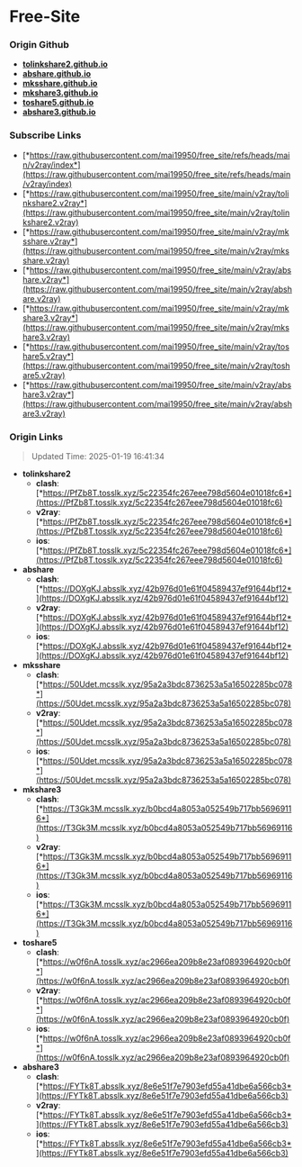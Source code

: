 # Free-Site

### Origin Github

- [**tolinkshare2.github.io**](https://github.com/tolinkshare2/tolinkshare2.github.io)
- [**abshare.github.io**](https://github.com/abshare/abshare.github.io)
- [**mksshare.github.io**](https://github.com/mksshare/mksshare.github.io)
- [**mkshare3.github.io**](https://github.com/mkshare3/mkshare3.github.io)
- [**toshare5.github.io**](https://github.com/toshare5/toshare5.github.io)
- [**abshare3.github.io**](https://github.com/abshare3/abshare3.github.io)

### Subscribe Links

- [*https://raw.githubusercontent.com/mai19950/free_site/refs/heads/main/v2ray/index*](https://raw.githubusercontent.com/mai19950/free_site/refs/heads/main/v2ray/index)
- [*https://raw.githubusercontent.com/mai19950/free_site/main/v2ray/tolinkshare2.v2ray*](https://raw.githubusercontent.com/mai19950/free_site/main/v2ray/tolinkshare2.v2ray)
- [*https://raw.githubusercontent.com/mai19950/free_site/main/v2ray/mksshare.v2ray*](https://raw.githubusercontent.com/mai19950/free_site/main/v2ray/mksshare.v2ray)
- [*https://raw.githubusercontent.com/mai19950/free_site/main/v2ray/abshare.v2ray*](https://raw.githubusercontent.com/mai19950/free_site/main/v2ray/abshare.v2ray)
- [*https://raw.githubusercontent.com/mai19950/free_site/main/v2ray/mkshare3.v2ray*](https://raw.githubusercontent.com/mai19950/free_site/main/v2ray/mkshare3.v2ray)
- [*https://raw.githubusercontent.com/mai19950/free_site/main/v2ray/toshare5.v2ray*](https://raw.githubusercontent.com/mai19950/free_site/main/v2ray/toshare5.v2ray)
- [*https://raw.githubusercontent.com/mai19950/free_site/main/v2ray/abshare3.v2ray*](https://raw.githubusercontent.com/mai19950/free_site/main/v2ray/abshare3.v2ray)

### Origin Links

> Updated Time: 2025-01-19 16:41:34

- **tolinkshare2**
  - **clash**: [*https://PfZb8T.tosslk.xyz/5c22354fc267eee798d5604e01018fc6*](https://PfZb8T.tosslk.xyz/5c22354fc267eee798d5604e01018fc6)
  - **v2ray**: [*https://PfZb8T.tosslk.xyz/5c22354fc267eee798d5604e01018fc6*](https://PfZb8T.tosslk.xyz/5c22354fc267eee798d5604e01018fc6)
  - **ios**: [*https://PfZb8T.tosslk.xyz/5c22354fc267eee798d5604e01018fc6*](https://PfZb8T.tosslk.xyz/5c22354fc267eee798d5604e01018fc6)
- **abshare**
  - **clash**: [*https://DOXgKJ.absslk.xyz/42b976d01e61f04589437ef91644bf12*](https://DOXgKJ.absslk.xyz/42b976d01e61f04589437ef91644bf12)
  - **v2ray**: [*https://DOXgKJ.absslk.xyz/42b976d01e61f04589437ef91644bf12*](https://DOXgKJ.absslk.xyz/42b976d01e61f04589437ef91644bf12)
  - **ios**: [*https://DOXgKJ.absslk.xyz/42b976d01e61f04589437ef91644bf12*](https://DOXgKJ.absslk.xyz/42b976d01e61f04589437ef91644bf12)
- **mksshare**
  - **clash**: [*https://50Udet.mcsslk.xyz/95a2a3bdc8736253a5a16502285bc078*](https://50Udet.mcsslk.xyz/95a2a3bdc8736253a5a16502285bc078)
  - **v2ray**: [*https://50Udet.mcsslk.xyz/95a2a3bdc8736253a5a16502285bc078*](https://50Udet.mcsslk.xyz/95a2a3bdc8736253a5a16502285bc078)
  - **ios**: [*https://50Udet.mcsslk.xyz/95a2a3bdc8736253a5a16502285bc078*](https://50Udet.mcsslk.xyz/95a2a3bdc8736253a5a16502285bc078)
- **mkshare3**
  - **clash**: [*https://T3Gk3M.mcsslk.xyz/b0bcd4a8053a052549b717bb56969116*](https://T3Gk3M.mcsslk.xyz/b0bcd4a8053a052549b717bb56969116)
  - **v2ray**: [*https://T3Gk3M.mcsslk.xyz/b0bcd4a8053a052549b717bb56969116*](https://T3Gk3M.mcsslk.xyz/b0bcd4a8053a052549b717bb56969116)
  - **ios**: [*https://T3Gk3M.mcsslk.xyz/b0bcd4a8053a052549b717bb56969116*](https://T3Gk3M.mcsslk.xyz/b0bcd4a8053a052549b717bb56969116)
- **toshare5**
  - **clash**: [*https://w0f6nA.tosslk.xyz/ac2966ea209b8e23af0893964920cb0f*](https://w0f6nA.tosslk.xyz/ac2966ea209b8e23af0893964920cb0f)
  - **v2ray**: [*https://w0f6nA.tosslk.xyz/ac2966ea209b8e23af0893964920cb0f*](https://w0f6nA.tosslk.xyz/ac2966ea209b8e23af0893964920cb0f)
  - **ios**: [*https://w0f6nA.tosslk.xyz/ac2966ea209b8e23af0893964920cb0f*](https://w0f6nA.tosslk.xyz/ac2966ea209b8e23af0893964920cb0f)
- **abshare3**
  - **clash**: [*https://FYTk8T.absslk.xyz/8e6e51f7e7903efd55a41dbe6a566cb3*](https://FYTk8T.absslk.xyz/8e6e51f7e7903efd55a41dbe6a566cb3)
  - **v2ray**: [*https://FYTk8T.absslk.xyz/8e6e51f7e7903efd55a41dbe6a566cb3*](https://FYTk8T.absslk.xyz/8e6e51f7e7903efd55a41dbe6a566cb3)
  - **ios**: [*https://FYTk8T.absslk.xyz/8e6e51f7e7903efd55a41dbe6a566cb3*](https://FYTk8T.absslk.xyz/8e6e51f7e7903efd55a41dbe6a566cb3)
